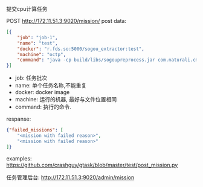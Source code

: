 提交cpu计算任务

POST http://172.11.51.3:9020/mission/
post data:
```json
[{
	"job": "job-1",
	"name": "test",
	"docker": "r.fds.so:5000/sogou_extractor:test",
	"machine": "octp",
	"command": "java -cp build/libs/sogoupreprocess.jar com.naturali.cmdline.SougouExtractor  /zfs/octp/sogout/1/part-m-00000.bz2 /zfs/octp/test_out/part-m-00000"
}]
```
* job: 任务批次
* name: 单个任务名称,不能重复
* docker: docker image
* machine: 运行的机器, 最好与文件位置相同
* command: 执行的命令.


respanse:
```json
{"failed_missions": [
	"<mission with failed reason>", 
	"<mission with failed reason>"
]}
```

examples:
https://github.com/crashguy/gtask/blob/master/test/post_mission.py

任务管理后台:
http://172.11.51.3:9020/admin/mission
